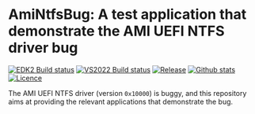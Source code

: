 AmiNtfsBug: A test application that demonstrate the AMI UEFI NTFS driver bug
==========================================================================

[![EDK2 Build status](https://img.shields.io/github/actions/workflow/status/pbatard/AmiNtfsBug/edk2.yml?style=flat-square&label=edk2%20build)](https://github.com/pbatard/AmiNtfsBug/actions/workflows/edk2.yml)
[![VS2022 Build status](https://img.shields.io/github/actions/workflow/status/pbatard/AmiNtfsBug/vs2022.yml?style=flat-square&label=vs2022%20build)](https://github.com/pbatard/AmiNtfsBug/actions/workflows/vs2022.yml)
[![Release](https://img.shields.io/github/release-pre/pbatard/AmiNtfsBug.svg?style=flat-square)](https://github.com/pbatard/AmiNtfsBug/releases)
[![Github stats](https://img.shields.io/github/downloads/pbatard/AmiNtfsBug/total.svg?style=flat-square)](https://github.com/pbatard/AmiNtfsBug/releases)
[![Licence](https://img.shields.io/badge/license-GPLv3-blue.svg?style=flat-square)](https://www.gnu.org/licenses/gpl-3.0.en.html)

The AMI UEFI NTFS driver (version `0x10000`) is buggy, and this repository
aims at providing the relevant applications that demonstrate the bug.
